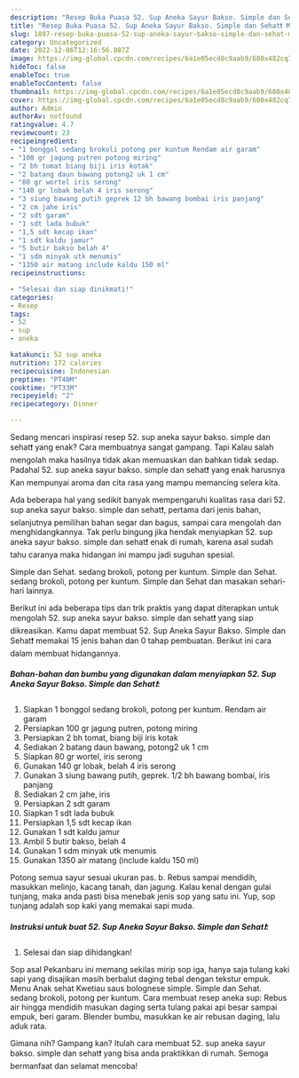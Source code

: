 ```yaml
---
description: "Resep Buka Puasa 52. Sup Aneka Sayur Bakso. Simple dan Sehat❗ Menu Buka Puas"
title: "Resep Buka Puasa 52. Sup Aneka Sayur Bakso. Simple dan Sehat❗ Menu Buka Puas"
slug: 1897-resep-buka-puasa-52-sup-aneka-sayur-bakso-simple-dan-sehat-menu-buka-puas
category: Uncategorized
date: 2022-12-06T12:16:56.887Z
image: https://img-global.cpcdn.com/recipes/6a1e05ecd8c9aab9/680x482cq70/52-sup-aneka-sayur-bakso-simple-dan-sehat-foto-resep-utama.jpg
hideToc: false
enableToc: true
enableTocContent: false
thumbnail: https://img-global.cpcdn.com/recipes/6a1e05ecd8c9aab9/680x482cq70/52-sup-aneka-sayur-bakso-simple-dan-sehat-foto-resep-utama.jpg
cover: https://img-global.cpcdn.com/recipes/6a1e05ecd8c9aab9/680x482cq70/52-sup-aneka-sayur-bakso-simple-dan-sehat-foto-resep-utama.jpg
author: Admin
authorAv: notfound
ratingvalue: 4.7
reviewcount: 23
recipeingredient:
- "1 bonggol sedang brokoli potong per kuntum Rendam air garam"
- "100 gr jagung putren potong miring"
- "2 bh tomat biang biji iris kotak"
- "2 batang daun bawang potong2 uk 1 cm"
- "80 gr wortel iris serong"
- "140 gr lobak belah 4 iris serong"
- "3 siung bawang putih geprek 12 bh bawang bombai iris panjang"
- "2 cm jahe iris"
- "2 sdt garam"
- "1 sdt lada bubuk"
- "1,5 sdt kecap ikan"
- "1 sdt kaldu jamur"
- "5 butir bakso belah 4"
- "1 sdm minyak utk menumis"
- "1350 air matang include kaldu 150 ml"
recipeinstructions:

- "Selesai dan siap dinikmati!"
categories:
- Resep
tags:
- 52
- sup
- aneka

katakunci: 52 sup aneka 
nutrition: 172 calories
recipecuisine: Indonesian
preptime: "PT40M"
cooktime: "PT33M"
recipeyield: "2"
recipecategory: Dinner

---
```



Sedang mencari inspirasi resep 52. sup aneka sayur bakso. simple dan sehat❗ yang enak? Cara membuatnya sangat gampang. Tapi Kalau salah mengolah maka hasilnya tidak akan memuaskan dan bahkan tidak sedap. Padahal 52. sup aneka sayur bakso. simple dan sehat❗ yang enak harusnya Kan mempunyai aroma dan cita rasa yang mampu memancing selera kita.


Ada beberapa hal yang sedikit banyak mempengaruhi kualitas rasa dari 52. sup aneka sayur bakso. simple dan sehat❗, pertama dari jenis bahan, selanjutnya pemilihan bahan segar dan bagus, sampai cara mengolah dan menghidangkannya. Tak perlu bingung jika hendak menyiapkan 52. sup aneka sayur bakso. simple dan sehat❗ enak di rumah, karena asal sudah tahu caranya maka hidangan ini mampu jadi suguhan spesial.

Simple dan Sehat. sedang brokoli, potong per kuntum. Simple dan Sehat. sedang brokoli, potong per kuntum. Simple dan Sehat dan masakan sehari-hari lainnya.


Berikut ini ada beberapa tips dan trik praktis yang dapat diterapkan untuk mengolah 52. sup aneka sayur bakso. simple dan sehat❗ yang siap dikreasikan. Kamu dapat membuat 52. Sup Aneka Sayur Bakso. Simple dan Sehat❗ memakai 15 jenis bahan dan 0 tahap pembuatan. Berikut ini cara dalam membuat hidangannya.

<!--inarticleads1-->

##### Bahan-bahan dan bumbu yang digunakan dalam menyiapkan 52. Sup Aneka Sayur Bakso. Simple dan Sehat❗:

1. Siapkan 1 bonggol sedang brokoli, potong per kuntum. Rendam air garam
1. Persiapkan 100 gr jagung putren, potong miring
1. Persiapkan 2 bh tomat, biang biji iris kotak
1. Sediakan 2 batang daun bawang, potong2 uk 1 cm
1. Siapkan 80 gr wortel, iris serong
1. Gunakan 140 gr lobak, belah 4 iris serong
1. Gunakan 3 siung bawang putih, geprek. 1/2 bh bawang bombai, iris panjang
1. Sediakan 2 cm jahe, iris
1. Persiapkan 2 sdt garam
1. Siapkan 1 sdt lada bubuk
1. Persiapkan 1,5 sdt kecap ikan
1. Gunakan 1 sdt kaldu jamur
1. Ambil 5 butir bakso, belah 4
1. Gunakan 1 sdm minyak utk menumis
1. Gunakan 1350 air matang (include kaldu 150 ml)


Potong semua sayur sesuai ukuran pas. b. Rebus sampai mendidih, masukkan melinjo, kacang tanah, dan jagung. Kalau kenal dengan gulai tunjang, maka anda pasti bisa menebak jenis sop yang satu ini. Yup, sop tunjang adalah sop kaki yang memakai sapi muda. 

<!--inarticleads2-->

##### Instruksi untuk buat 52. Sup Aneka Sayur Bakso. Simple dan Sehat❗:


1. Selesai dan siap dihidangkan!

Sop asal Pekanbaru ini memang sekilas mirip sop iga, hanya saja tulang kaki sapi yang disajikan masih berbalut daging tebal dengan tekstur empuk. Menu Anak sehat Kwetiau saus bolognese simple. Simple dan Sehat. sedang brokoli, potong per kuntum. Cara membuat resep aneka sup: Rebus air hingga mendidih masukan daging serta tulang pakai api besar sampai empuk, beri garam. Blender bumbu, masukkan ke air rebusan daging, lalu aduk rata. 

Gimana nih? Gampang kan? Itulah cara membuat 52. sup aneka sayur bakso. simple dan sehat❗ yang bisa anda praktikkan di rumah. Semoga bermanfaat dan selamat mencoba!
